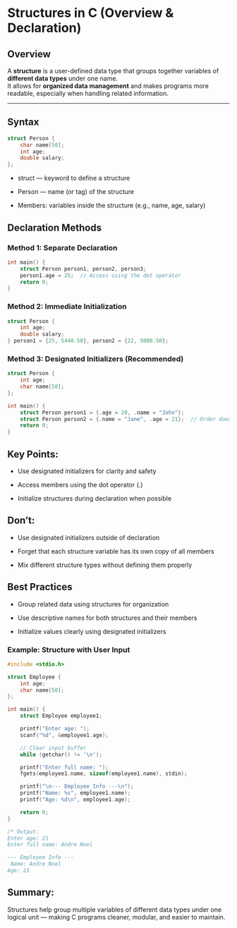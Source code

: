 # Structures in C (Overview & Declaration)

## Overview

A **structure** is a user-defined data type that groups together variables of **different data types** under one name.  
It allows for **organized data management** and makes programs more readable, especially when handling related information.

---

## Syntax

```c
struct Person {
    char name[50];
    int age;
    double salary;
};

```

- struct — keyword to define a structure

- Person — name (or tag) of the structure

- Members: variables inside the structure (e.g., name, age, salary)


## Declaration Methods

### Method 1: Separate Declaration
```c
int main() {
    struct Person person1, person2, person3;
    person1.age = 25;  // Access using the dot operator
    return 0;
}
```

### Method 2: Immediate Initialization
```c
struct Person {
    int age;
    double salary;
} person1 = {25, 5440.50}, person2 = {22, 5000.50};
```

### Method 3: Designated Initializers (Recommended)
```c
struct Person {
    int age;
    char name[50];
};

int main() {
    struct Person person1 = {.age = 20, .name = "John"};
    struct Person person2 = {.name = "Jane", .age = 21};  // Order doesn’t matter
    return 0;
}
```

## Key Points:

- Use designated initializers for clarity and safety

- Access members using the dot operator (.)

- Initialize structures during declaration when possible

## Don’t:

- Use designated initializers outside of declaration

- Forget that each structure variable has its own copy of all members

- Mix different structure types without defining them properly

## Best Practices

- Group related data using structures for organization

- Use descriptive names for both structures and their members

- Initialize values clearly using designated initializers

### Example: Structure with User Input
```c
#include <stdio.h>

struct Employee {
    int age;
    char name[50];
};

int main() {
    struct Employee employee1;

    printf("Enter age: ");
    scanf("%d", &employee1.age);

    // Clear input buffer
    while (getchar() != '\n');

    printf("Enter full name: ");
    fgets(employee1.name, sizeof(employee1.name), stdin);

    printf("\n--- Employee Info ---\n");
    printf("Name: %s", employee1.name);
    printf("Age: %d\n", employee1.age);

    return 0;
}

/* Output:
Enter age: 21
Enter full name: Andre Noel

--- Employee Info ---
 Name: Andre Noel
Age: 21
```

## Summary:
Structures help group multiple variables of different data types under one logical unit — making C programs cleaner, modular, and easier to maintain.